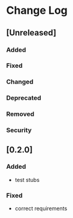 
# Change Log

## [Unreleased]
### Added
### Fixed
### Changed
### Deprecated
### Removed
### Security


## [0.2.0]
### Added
- test stubs

### Fixed
- correct requirements

